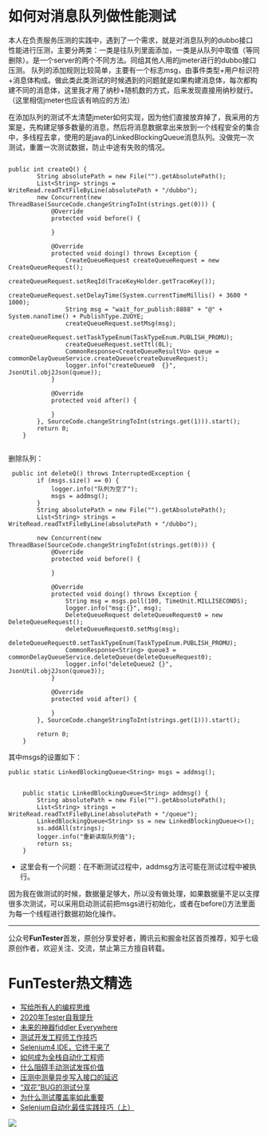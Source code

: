 # 如何对消息队列做性能测试


本人在负责服务压测的实践中，遇到了一个需求，就是对消息队列的dubbo接口性能进行压测，主要分两类：一类是往队列里面添加，一类是从队列中取值（等同删除）。是一个server的两个不同方法。同组其他人用的jmeter进行的dubbo接口压测。
队列的添加规则比较简单，主要有一个标志msg，由事件类型+用户标识符+消息体构成。做此类此类测试的时候遇到的问题就是如果构建消息体，每次都构建不同的消息体，这里我才用了纳秒+随机数的方式，后来发现直接用纳秒就行。（这里相信jmeter也应该有响应的方法）

在添加队列的测试不太清楚jmeter如何实现，因为他们直接放弃掉了，我采用的方案是，先构建足够多数量的消息，然后将消息数据拿出来放到一个线程安全的集合中，多线程去拿，使用的是java的LinkedBlockingQueue<String>消息队列。没做完一次测试，重置一次测试数据，防止中途有失败的情况。


```

public int createQ() {
        String absolutePath = new File("").getAbsolutePath();
        List<String> strings = WriteRead.readTxtFileByLine(absolutePath + "/dubbo");
        new Concurrent(new ThreadBase(SourceCode.changeStringToInt(strings.get(0))) {
            @Override
            protected void before() {

            }

            @Override
            protected void doing() throws Exception {
                CreateQueueRequest createQueueRequest = new CreateQueueRequest();
                createQueueRequest.setReqId(TraceKeyHolder.getTraceKey());
                createQueueRequest.setDelayTime(System.currentTimeMillis() + 3600 * 1000);
                String msg = "wait_for_publish:8888" + "@" + System.nanoTime() + PublishType.ZUOYE;
                createQueueRequest.setMsg(msg);
                createQueueRequest.setTaskTypeEnum(TaskTypeEnum.PUBLISH_PROMU);
                createQueueRequest.setTtl(0L);
                CommonResponse<CreateQueueResultVo> queue = commonDelayQueueService.createQueue(createQueueRequest);
                logger.info("createQueue0  {}", JsonUtil.obj2Json(queue));
            }

            @Override
            protected void after() {

            }
        }, SourceCode.changeStringToInt(strings.get(1))).start();
        return 0;
    }
    
```
删除队列：
```
 public int deleteQ() throws InterruptedException {
        if (msgs.size() == 0) {
            logger.info("队列为空了");
            msgs = addmsg();
        }
        String absolutePath = new File("").getAbsolutePath();
        List<String> strings = WriteRead.readTxtFileByLine(absolutePath + "/dubbo");

        new Concurrent(new ThreadBase(SourceCode.changeStringToInt(strings.get(0))) {
            @Override
            protected void before() {

            }

            @Override
            protected void doing() throws Exception {
                String msg = msgs.poll(100, TimeUnit.MILLISECONDS);
                logger.info("msg:{}", msg);
                DeleteQueueRequest deleteQueueRequest0 = new DeleteQueueRequest();
                deleteQueueRequest0.setMsg(msg);
                deleteQueueRequest0.setTaskTypeEnum(TaskTypeEnum.PUBLISH_PROMU);
                CommonResponse<String> queue3 = commonDelayQueueService.deleteQueue(deleteQueueRequest0);
                logger.info("deleteQueue2 {}", JsonUtil.obj2Json(queue3));
            }

            @Override
            protected void after() {

            }
        }, SourceCode.changeStringToInt(strings.get(1))).start();

        return 0;
    }

```   
其中msgs的设置如下：
```
public static LinkedBlockingQueue<String> msgs = addmsg();


    public static LinkedBlockingQueue<String> addmsg() {
        String absolutePath = new File("").getAbsolutePath();
        List<String> strings = WriteRead.readTxtFileByLine(absolutePath + "/queue");
        LinkedBlockingQueue<String> ss = new LinkedBlockingQueue<>();
        ss.addAll(strings);
        logger.info("重新读取队列值");
        return ss;
    }
```
* 这里会有一个问题：在不断测试过程中，addmsg方法可能在测试过程中被执行。

因为我在做测试的时候，数据量足够大，所以没有做处理，如果数据量不足以支撑很多次测试，可以采用启动测试前把msgs进行初始化，或者在before()方法里面为每一个线程进行数据初始化操作。


----
公众号**FunTester**首发，原创分享爱好者，腾讯云和掘金社区首页推荐，知乎七级原创作者，欢迎关注、交流，禁止第三方擅自转载。

FunTester热文精选
=

- [写给所有人的编程思维](https://mp.weixin.qq.com/s/Oj33UCnYfbUgzsBzEm2GPQ)
- [2020年Tester自我提升](https://mp.weixin.qq.com/s/vuhUp85_6Sbg6ReAN3TTSQ)
- [未来的神器fiddler Everywhere](https://mp.weixin.qq.com/s/-BSuHR6RPkdv8R-iy47MLQ)
- [测试开发工程师工作技巧](https://mp.weixin.qq.com/s/TvrUCisja5Zbq-NIwy_2fQ)
- [Selenium4 IDE，它终于来了](https://mp.weixin.qq.com/s/XNotlZvFpmBmBQy1pYifOw)
- [如何成为全栈自动化工程师](https://mp.weixin.qq.com/s/j2rQ3COFhg939KLrgKr_bg)
- [什么阻碍手动测试发挥价值](https://mp.weixin.qq.com/s/t0VAVyA3ywQsHzaqzSILOw)
- [压测中测量异步写入接口的延迟](https://mp.weixin.qq.com/s/odvK1iYgg4eRVtOOPbq15w)
- [“双花”BUG的测试分享](https://mp.weixin.qq.com/s/0dsBsssNfg-seJ_tu9zFaQ)
- [为什么测试覆盖率如此重要](https://mp.weixin.qq.com/s/0evyuiU2kdXDgMDnDKjORg)
- [Selenium自动化最佳实践技巧（上）](https://mp.weixin.qq.com/s/lZww1azmncMMMHRY0_yKqA)

![](https://mmbiz.qpic.cn/mmbiz_png/13eN86FKXzDnHxttBoq6jhgic4jJF8icbAMdOvlR0xXUX9a3tupYYib3ibYyIHicNtefS3Jo7yefLKlQWgLK7bCgCLA/640?wx_fmt=png&tp=webp&wxfrom=5&wx_lazy=1&wx_co=1)